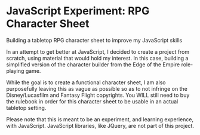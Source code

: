 JavaScript Experiment: RPG Character Sheet
==========================================

Building a tabletop RPG character sheet to improve my JavaScript skills

In an attempt to get better at JavaScript, I decided to create a project from scratch, using material that would hold my interest. In this case, building a simplified version of the character builder from the Edge of the Empire role-playing game.

While the goal is to create a functional character sheet, I am also purposefully leaving this as vague as possible so as to not infringe on the Disney/Lucasfilm and Fantasy Flight copyrights. You WILL still need to buy the rulebook in order for this character sheet to be usable in an actual tabletop setting. 

Please note that this is meant to be an experiment, and learning experience, with JavaScript. JavaScript libraries, like JQuery, are not part of this project. 